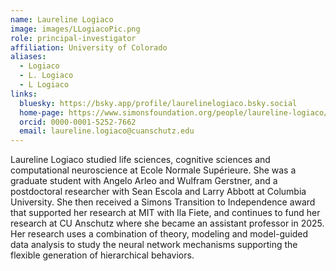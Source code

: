 ```yaml
---
name: Laureline Logiaco
image: images/LLogiacoPic.png
role: principal-investigator
affiliation: University of Colorado
aliases:
  - Logiaco
  - L. Logiaco
  - L Logiaco
links:
  bluesky: https://bsky.app/profile/laurelinelogiaco.bsky.social
  home-page: https://www.simonsfoundation.org/people/laureline-logiaco/
  orcid: 0000-0001-5252-7662
  email: laureline.logiaco@cuanschutz.edu
---
```


Laureline Logiaco studied life sciences, cognitive sciences and computational neuroscience at Ecole Normale Supérieure. She was a graduate student with Angelo Arleo and Wulfram Gerstner, and a postdoctoral researcher with Sean Escola and Larry Abbott at Columbia University. She then received a Simons Transition to Independence award that supported her research at MIT with Ila Fiete, and continues to fund her research at CU Anschutz where she became an assistant professor in 2025. Her research uses a combination of theory, modeling and model-guided data analysis to study the neural network mechanisms supporting the flexible generation of hierarchical behaviors.
